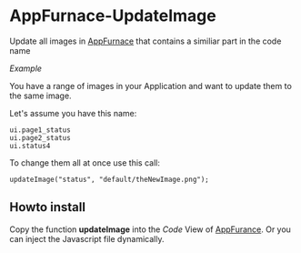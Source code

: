 # AppFurnace-UpdateImage
Update all images in [AppFurnace](http://appfurnace.com/) that contains a similiar part in the code name

_Example_

You have a range of images in your Application and want to update them to the same image.

Let's assume you have this name:

	ui.page1_status
	ui.page2_status
	ui.status4

To change them all at once use this call:

	updateImage("status", "default/theNewImage.png");

## Howto install

Copy the function **updateImage** into the _Code_ View of [AppFurance](http://appfurnace.com/). Or you can inject the Javascript file dynamically.
